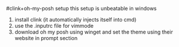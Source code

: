 #clink+oh-my-posh setup
this setup is unbeatable in windows 
1. install clink (it automatically injects itself into cmd)
2. use the .inputrc file for vimmode
3. download oh my posh using winget and set the theme using their website in prompt section
